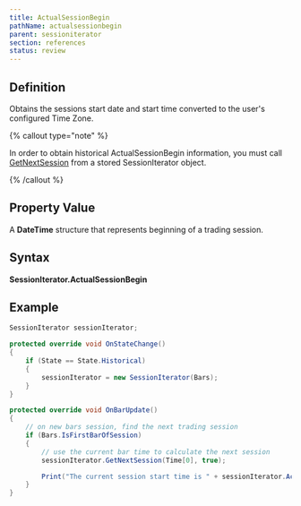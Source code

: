 ```yaml
---
title: ActualSessionBegin
pathName: actualsessionbegin
parent: sessioniterator
section: references
status: review
---
```


## Definition

Obtains the sessions start date and start time converted to the user's configured Time Zone.

{% callout type="note" %}

In order to obtain historical ActualSessionBegin information, you must call [GetNextSession](getnextsession) from a stored SessionIterator object.

{% /callout %}

## Property Value

A **DateTime** structure that represents beginning of a trading session.

## Syntax

**SessionIterator.ActualSessionBegin**

## Example

```csharp
SessionIterator sessionIterator;

protected override void OnStateChange()
{
    if (State == State.Historical)
    {
        sessionIterator = new SessionIterator(Bars);
    }
}

protected override void OnBarUpdate()
{
    // on new bars session, find the next trading session
    if (Bars.IsFirstBarOfSession)
    {
        // use the current bar time to calculate the next session
        sessionIterator.GetNextSession(Time[0], true);

        Print("The current session start time is " + sessionIterator.ActualSessionBegin);
    }
}
```
